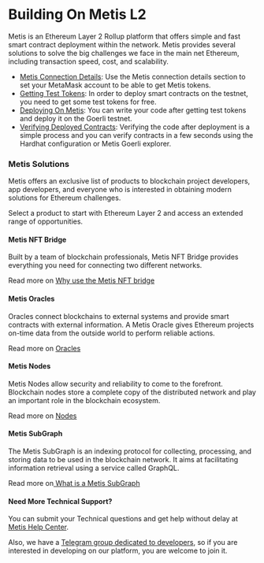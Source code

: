 # Building On Metis L2

Metis is an Ethereum Layer 2 Rollup platform that offers simple and fast smart contract deployment within the network. Metis provides several solutions to solve the big challenges we face in the main net Ethereum, including transaction speed, cost, and scalability.

* [Metis Connection Details](readme/connection-details.md): Use the Metis connection details section to set your MetaMask account to be able to get Metis tokens.&#x20;
* [Getting Test Tokens](get-started/getting-test-tokens.md): In order to deploy smart contracts on the testnet, you need to get some test tokens for free.&#x20;
* [Deploying On Metis](broken-reference): You can write your code after getting test tokens and deploy it on the Goerli testnet.&#x20;
* [Verifying Deployed Contracts](get-started/verifying-deployed-contracts.md): Verifying the code after deployment is a simple process and you can verify contracts in a few seconds using the Hardhat configuration or Metis Goerli explorer.

### Metis Solutions <a href="#_7dc02qqfr79w" id="_7dc02qqfr79w"></a>

Metis offers an exclusive list of products to blockchain project developers, app developers, and everyone who is interested in obtaining modern solutions for Ethereum challenges.

Select a product to start with Ethereum Layer 2 and access an extended range of opportunities.

#### Metis NFT Bridge <a href="#_rxl6s4r87tzi" id="_rxl6s4r87tzi"></a>

Built by a team of blockchain professionals, Metis NFT Bridge provides everything you need for connecting two different networks.

Read more on  [Why use the Metis NFT bridge](https://app.gitbook.com/o/G4KKHlD52DFa4pHrw51i/s/MkexAWdCekeDPPCMOdGs/\~/changes/kD3RNZAYVe4u0VhGB046/browse-in-the-metis-technology/metis-nft-bridge/why-use-the-metis-nft-bridge)



#### Metis Oracles <a href="#_9ciejj5cougz" id="_9ciejj5cougz"></a>

Oracles connect blockchains to external systems and provide smart contracts with external information. A Metis Oracle gives Ethereum projects on-time data from the outside world to perform reliable actions.

Read more on [Oracles](tools/oracles/)



#### Metis Nodes <a href="#_z11ooy9etr4o" id="_z11ooy9etr4o"></a>

Metis Nodes allow security and reliability to come to the forefront. Blockchain nodes store a complete copy of the distributed network and play an important role in the blockchain ecosystem.

Read more on [Nodes](protocol-in-detail/)



#### Metis SubGraph <a href="#_s7n3z5vmr8nt" id="_s7n3z5vmr8nt"></a>

The Metis SubGraph is an indexing protocol for collecting, processing, and storing data to be used in the blockchain network. It aims at facilitating information retrieval using a service called GraphQL.

Read more on[ What is a Metis SubGraph](tools/the-subgraph.md)



#### Need More Technical Support? <a href="#_vl1m2qrsjggl" id="_vl1m2qrsjggl"></a>

You can submit your Technical questions and get help without delay at [Metis Help Center](https://metisdao.atlassian.net/servicedesk/customer/portals).

Also, we have a [Telegram group dedicated to developers](https://t.me/metis\_dev), so if you are interested in developing on our platform, you are welcome to join it.

#### &#x20;<a href="#_2jy0l7vosvdw" id="_2jy0l7vosvdw"></a>

